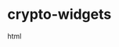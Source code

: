 # crypto-widgets


<link rel="stylesheet" href="https://maxcdn.bootstrapcdn.com/bootstrap/4.0.0/css/bootstrap.min.css">
<script src="https://code.jquery.com/jquery-3.6.0.min.js"></script>
<script type="text/javascript" src="js/crypto-widget.js"></script>



html

<div class="crpto-widget-basic row" data-id="bitcoin,tron,ripple,ethereum" data-currency="inr"></div>
